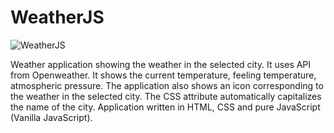 # WeatherJS
![WeatherJS](https://user-images.githubusercontent.com/94755972/208957284-b19b2200-7739-4015-b3d2-3594fcf3545b.png)

Weather application showing the weather in the selected city. It uses API from Openweather. It shows the current temperature, feeling temperature, atmospheric pressure.
The application also shows an icon corresponding to the weather in the selected city.
The CSS attribute automatically capitalizes the name of the city.
Application written in HTML, CSS and pure JavaScript (Vanilla JavaScript).
